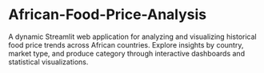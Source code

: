 # African-Food-Price-Analysis
A dynamic Streamlit web application for analyzing and visualizing historical food price trends across African countries. Explore insights by country, market type, and produce category through interactive dashboards and statistical visualizations.
